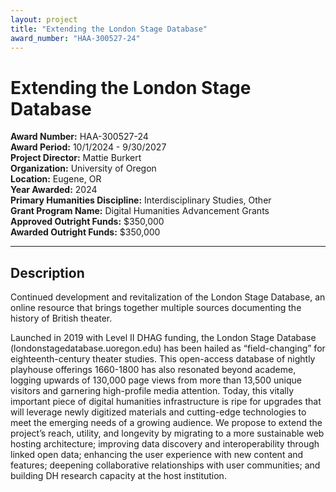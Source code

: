 ```yaml
---
layout: project
title: "Extending the London Stage Database"
award_number: "HAA-300527-24"
---
```



# Extending the London Stage Database

**Award Number:** HAA-300527-24  
**Award Period:** 10/1/2024 - 9/30/2027  
**Project Director:** Mattie  Burkert  
**Organization:** University of Oregon  
**Location:** Eugene, OR  
**Year Awarded:** 2024  
**Primary Humanities Discipline:** Interdisciplinary Studies, Other  
**Grant Program Name:** Digital Humanities Advancement Grants  
**Approved Outright Funds:** $350,000  
**Awarded Outright Funds:** $350,000  

---

## Description

<p>Continued development and revitalization of the London Stage Database, an online resource that brings together multiple sources documenting the history of British theater.</p>
<p>Launched in 2019 with Level II DHAG funding, the London Stage Database (londonstagedatabase.uoregon.edu) has been hailed as “field-changing” for eighteenth-century theater studies. This open-access database of nightly playhouse offerings 1660-1800 has also resonated beyond academe, logging upwards of 130,000 page views from more than 13,500 unique visitors and garnering high-profile media attention. Today, this vitally important piece of digital humanities infrastructure is ripe for upgrades that will leverage newly digitized materials and cutting-edge technologies to meet the emerging needs of a growing audience. We propose to extend the project’s reach, utility, and longevity by migrating to a more sustainable web hosting architecture; improving data discovery and interoperability through linked open data; enhancing the user experience with new content and features; deepening collaborative relationships with user communities; and building DH research capacity at the host institution.</p>
